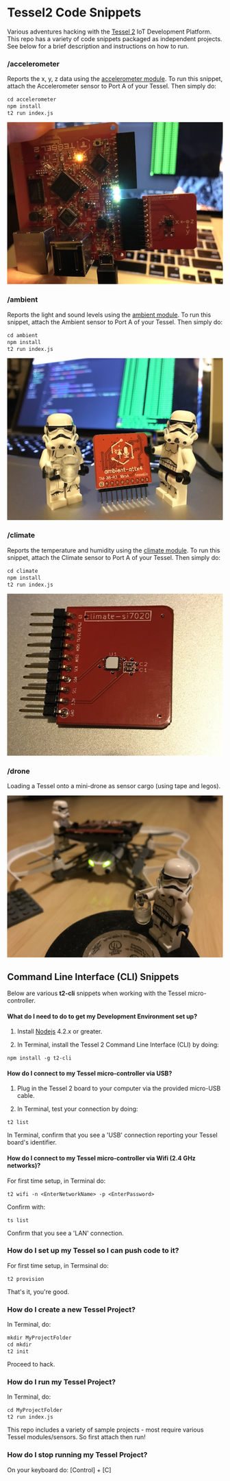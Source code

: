 # Tessel2 Code Snippets 

Various adventures hacking with the [Tessel 2](https://tessel.io) IoT Development Platform. This repo has a variety of code snippets packaged as independent projects.  See below for a brief description and instructions on how to run.

### /accelerometer

Reports the x, y, z data using the [accelerometer module](https://github.com/tessel/accel-mma84).  To run this snippet, attach the Accelerometer sensor to Port A of your Tessel.  Then simply do:

````
cd accelerometer
npm install
t2 run index.js
````

![icon](imgs/accelerometer.jpg)

### /ambient

Reports the light and sound levels using the [ambient module](https://github.com/tessel/ambient-attx4).  To run this snippet, attach the Ambient sensor to Port A of your Tessel.  Then simply do:

````
cd ambient
npm install
t2 run index.js
````

![icon](imgs/ambient.jpg)

### /climate

Reports the temperature and humidity using the [climate module](https://github.com/tessel/climate-si7020).  To run this snippet, attach the Climate sensor to Port A of your Tessel.  Then simply do:

````
cd climate
npm install
t2 run index.js
````

![icon](imgs/climate.jpg)

### /drone

Loading a Tessel onto a mini-drone as sensor cargo (using tape and legos).

![icon](imgs/dronecargo.jpg)

## Command Line Interface (CLI) Snippets 

Below are various __t2-cli__ snippets when working with the Tessel micro-controller.

#### What do I need to do to get my Development Environment set up?

1) Install [Nodejs](https://nodejs.org/en/) 4.2.x or greater.

2) In Terminal, install the Tessel 2 Command Line Interface (CLI) by doing: 

````
npm install -g t2-cli

````

#### How do I connect to my Tessel micro-controller via USB?

1) Plug in the Tessel 2 board to your computer via the provided micro-USB cable.

2) In Terminal, test your connection by doing:

````
t2 list
````

In Terminal, confirm that you see a 'USB' connection reporting your Tessel board's identifier. 

#### How do I connect to my Tessel micro-controller via Wifi (2.4 GHz networks)?

For first time setup, in Terminal do: 

````
t2 wifi -n <EnterNetworkName> -p <EnterPassword>
````

Confirm with: 

````
ts list
````
Confirm that you see a 'LAN' connection.

### How do I set up my Tessel so I can push code to it?

For first time setup, in Termsinal do:

````
t2 provision
````

That's it, you're good.

### How do I create a new Tessel Project?

In Terminal, do: 

````
mkdir MyProjectFolder
cd mkdir
t2 init
````

Proceed to hack.

### How do I run my Tessel Project?

In Terminal, do:

````
cd MyProjectFolder
t2 run index.js
````

This repo includes a variety of sample projects - most require various Tessel modules/sensors.  So first attach then run!

### How do I stop running my Tessel Project?

On your keyboard do: [Control] + [C]
